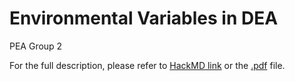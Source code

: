 # Environmental Variables in DEA
 PEA Group 2

For the full description, please refer to [HackMD link](https://hackmd.io/o3P9mzp8SleroDl1uD9fhQ?view) or the [.pdf](https://github.com/boboru/environmental-variables-in-dea/blob/main/Introducing%20Environmental%20Variables%20in%20Two-Stage%20DEA%20and%20Conditional%20Efficiency%20Model%20with%20Test%20of%20the%20Separability%20Assumption.pdf) file.
